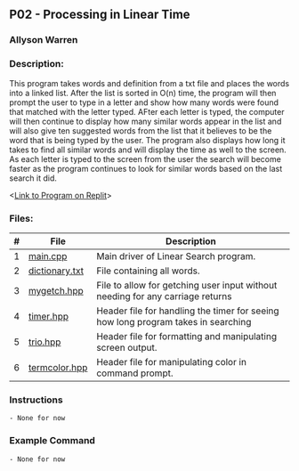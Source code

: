 ## P02 - Processing in Linear Time
### Allyson Warren
### Description:

This program takes words and definition from a txt file and places 
the words into a linked list. After the list is sorted in O(n) 
time, the program will then prompt the user to type in a letter and show 
how many words were found that matched with the letter typed. AFter each 
letter is typed, the computer will then continue to display how many similar 
words appear in the list and will also give ten suggested words from the 
list that it believes to be the word that is being typed by the user. The 
program also displays how long it takes to find all similar words and will 
display the time as well to the screen. As each letter is typed to the screen 
from the user the search will become faster as the program continues to look 
for similar words based on the last search it did. 

<[Link to Program on Replit](https://replit.com/@apwarren/NewProcessLinTime#main.cpp)>

### Files:

|   #   | File                                                                                         | Description                     |
| :---: | -------------------------------------------------------------------------------------------- | ------------------------------- |
|   1   | [main.cpp](https://github.com/apwarren/3013-Algorithms-Warren/blob/master/Assignments/P02/main.cpp) | Main driver of Linear Search program. |
|   2   | [dictionary.txt](https://github.com/apwarren/3013-Algorithms-Warren/blob/master/Assignments/P02/dictionary.txt) | File containing all words. |
|   3   | [mygetch.hpp](https://github.com/apwarren/3013-Algorithms-Warren/blob/master/Assignments/P02/mygetch.hpp) | File to allow for getching user input without needing for any carriage returns |
|   4   | [timer.hpp](https://github.com/apwarren/3013-Algorithms-Warren/blob/master/Assignments/P02/timer.hpp) | Header file for handling the timer for seeing how long program takes in searching |
|   5   | [trio.hpp](https://github.com/apwarren/3013-Algorithms-Warren/blob/master/Assignments/P02/trio.hpp) | Header file for formatting and manipulating screen output. |
|   6   | [termcolor.hpp](https://github.com/apwarren/3013-Algorithms-Warren/blob/master/Assignments/P02/termcolor.hpp) | Header file for manipulating color in command prompt. |





### Instructions
    - None for now
    
### Example Command
    - None for now
